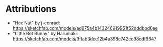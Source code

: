 # Attributions

* "Hex Nut" by j-conrad: https://sketchfab.com/models/ad975a4b143246919951f52dddbbd0ae
* "Little Bot Bunny" by Harumaki: https://sketchfab.com/models/9ffab3dce12b4a398c742ec98cdf9647
